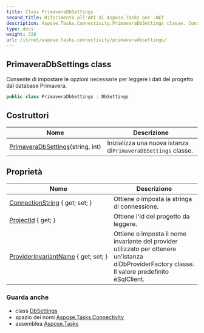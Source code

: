 ```yaml
---
title: Class PrimaveraDbSettings
second_title: Riferimento all'API di Aspose.Tasks per .NET
description: Aspose.Tasks.Connectivity.PrimaveraDbSettings classe. Consente di impostare le opzioni necessarie per leggere i dati del progetto dal database Primavera.
type: docs
weight: 320
url: /it/net/aspose.tasks.connectivity/primaveradbsettings/
---
```

## PrimaveraDbSettings class

Consente di impostare le opzioni necessarie per leggere i dati del progetto dal database Primavera.

```csharp
public class PrimaveraDbSettings : DbSettings
```

## Costruttori

| Nome | Descrizione |
| --- | --- |
| [PrimaveraDbSettings](primaveradbsettings/)(string, int) | Inizializza una nuova istanza di`PrimaveraDbSettings` classe. |

## Proprietà

| Nome | Descrizione |
| --- | --- |
| [ConnectionString](../../aspose.tasks.connectivity/dbsettings/connectionstring/) { get; set; } | Ottiene o imposta la stringa di connessione. |
| [ProjectId](../../aspose.tasks.connectivity/primaveradbsettings/projectid/) { get; } | Ottiene l'id del progetto da leggere. |
| [ProviderInvariantName](../../aspose.tasks.connectivity/dbsettings/providerinvariantname/) { get; set; } | Ottiene o imposta il nome invariante del provider utilizzato per ottenere un'istanza diDbProviderFactory classe.  Il valore predefinito èSqlClient. |

### Guarda anche

* class [DbSettings](../dbsettings/)
* spazio dei nomi [Aspose.Tasks.Connectivity](../../aspose.tasks.connectivity/)
* assemblea [Aspose.Tasks](../../)


